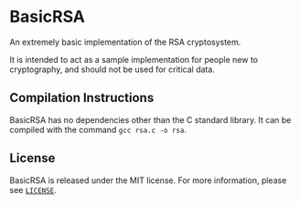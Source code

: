 BasicRSA
========

An extremely basic implementation of the RSA cryptosystem.

It is intended to act as a sample implementation for people new to cryptography, and should not be used for critical data.


Compilation Instructions
------------------------

BasicRSA has no dependencies other than the C standard library. It can be compiled with the command `gcc rsa.c -o rsa`.


License
-------

BasicRSA is released under the MIT license. For more information, please see [`LICENSE`](LICENSE).
